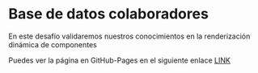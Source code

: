 # Base de datos colaboradores
En este desafío validaremos nuestros conocimientos en la renderización dinámica de componentes

Puedes ver la página en GitHub-Pages en el siguiente enlace [LINK](https://creative-licorice-e25b3e.netlify.app)